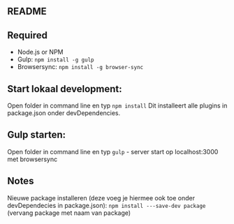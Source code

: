 README
------

Required
--------
- Node.js or NPM
- Gulp: `npm install -g gulp`
- Browsersync: `npm install -g browser-sync`


Start lokaal development:
-------------------------

Open folder in command line en typ `npm install`
Dit installeert alle plugins in package.json onder devDependencies.

Gulp starten:
-------------
Open folder in command line en typ `gulp` - server start op localhost:3000 met browsersync

Notes
-----
Nieuwe package installeren (deze voeg je hiermee ook toe onder devDependecies in package.json):
`npm install ---save-dev package` (vervang package met naam van package)
